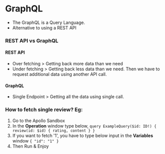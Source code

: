 # GraphQL
- The GraphQL is a Query Language.
- Alternative to using a REST API

### REST API vs GraphQL
#### REST API
- Over fetching > Getting back more data than we need
- Under fetching > Getting back less data than we need. Then we have to request additional data using another API call.

#### GraphQL
- Single Endpoint > Getting all the data using single call.

### How to fetch single review? Eg:
1. Go to the Apollo Sandbox
2. In the **Operation** window type below,
`query ExampleQuery($id: ID!) {
   review(id: $id) {
     rating,
     content
   }
}`
3. If you want to fetch '1', you have to type below input in the **Variables** window
`{
   "id": "1"
}`
4. Then Run & Enjoy
